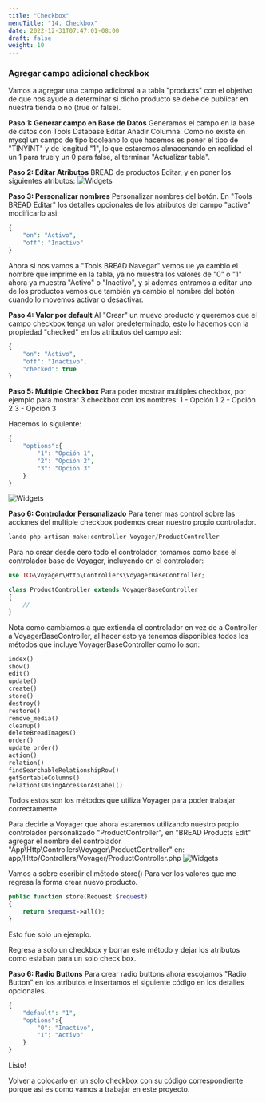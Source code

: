 ```yaml
---
title: "Checkbox"
menuTitle: "14. Checkbox"
date: 2022-12-31T07:47:01-08:00
draft: false
weight: 10
---
```


### Agregar campo adicional checkbox  
Vamos a agregar una campo adicional a a tabla "products" con el objetivo de que nos ayude a determinar si dicho producto se debe de publicar en nuestra tienda o no (true or false).

**Paso 1: Generar campo en Base de Datos**
Generamos el campo en la base de datos con Tools Database Editar Añadir Columna. Como no existe en mysql un campo de tipo booleano lo que hacemos es poner el tipo de "TINYINT" y de longitud "1", lo que estaremos almacenando en realidad el un 1 para true y un 0 para false, al terminar "Actualizar tabla".

**Paso 2: Editar Atributos**
BREAD de productos Editar, y en poner los siguientes atributos:
![Widgets](/Voyager/campo_active.png)

**Paso 3: Personalizar nombres**
Personalizar nombres del botón.
En "Tools BREAD Editar" los detalles opcionales de los atributos del campo "active" modificarlo asi:
```php
{
    "on": "Activo",
    "off": "Inactivo"
} 
```
Ahora si nos vamos a "Tools BREAD Navegar" vemos ue ya cambio el nombre que imprime en la tabla, ya no muestra los valores de "0" o "1" ahora ya muestra "Activo" o "Inactivo", y si ademas entramos a editar uno de los productos vemos que también ya cambio el nombre del botón cuando lo movemos activar o desactivar.

**Paso 4: Valor por default**
Al "Crear" un muevo producto y queremos que el campo checkbox tenga un valor predeterminado, esto lo hacemos con la propiedad "checked" en los atributos del campo asi:
```php
{
    "on": "Activo",
    "off": "Inactivo",
    "checked": true
}
```

**Paso 5: Multiple Checkbox**
Para poder mostrar multiples checkbox, por ejemplo para mostrar 3 checkbox con los nombres:
1 - Opción 1
2 - Opción 2
3 - Opción 3

Hacemos lo siguiente:
```php
{
    "options":{
        "1": "Opción 1",
        "2": "Opción 2",
        "3": "Opción 3"
    }
}
```
![Widgets](/Voyager/multiplecheckbox.png)

**Paso 6: Controlador Personalizado**
Para tener mas control sobre las acciones del multiple checkbox podemos crear nuestro propio controlador.
```php
lando php artisan make:controller Voyager/ProductController 
```

Para no crear desde cero todo el controlador, tomamos como base el controlador base de Voyager, incluyendo en el controlador:
```php
use TCG\Voyager\Http\Controllers\VoyagerBaseController;

class ProductController extends VoyagerBaseController
{
    //
}
```
Nota como cambiamos a que extienda el controlador en vez de a Controller a VoyagerBaseController, al hacer esto ya tenemos disponibles todos los métodos que incluye VoyagerBaseController como lo son:
```php
index()
show()
edit()
update()
create()
store()
destroy()
restore()
remove_media()
cleanup()
deleteBreadImages()
order()
update_order()
action()
relation()
findSearchableRelationshipRow()
getSortableColumns()
relationIsUsingAccessorAsLabel()
```  
Todos estos son los métodos que utiliza Voyager para poder trabajar correctamente.

Para decirle a Voyager que ahora estaremos utilizando nuestro propio controlador personalizado "ProductController", en "BREAD Products Edit" agregar el nombre del controlador "App\Http\Controllers\Voyager\ProductController" en: 
app/Http/Controllers/Voyager/ProductController.php
![Widgets](/Voyager/añadirProductControllerName.png)

Vamos a sobre escribir el método store()
Para ver los valores que me regresa la forma crear nuevo producto.
```php
public function store(Request $request)
{
    return $request->all();
} 
```
Esto fue solo un ejemplo.

Regresa a solo un checkbox y borrar este método y dejar los atributos como estaban para un solo check box. 

**Paso 6: Radio Buttons**
Para crear radio buttons ahora escojamos "Radio Button" en los atributos e insertamos el siguiente código en los detalles opcionales. 
```php
{
    "default": "1",
    "options":{
        "0": "Inactivo",
        "1": "Activo"
    }
} 
```

Listo!

Volver a colocarlo en un solo checkbox con su código correspondiente porque asi es como vamos a trabajar en este proyecto.

